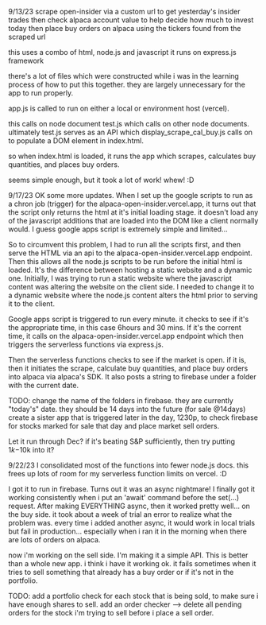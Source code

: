 9/13/23
scrape open-insider via a custom url to get yesterday's insider trades
then check alpaca account value to help decide how much to invest today
then place buy orders on alpaca using the tickers found from the scraped url

this uses a combo of html, node.js and javascript
it runs on express.js framework

there's a lot of files which were constructed while i was in the learning process of how to put this together. they are largely unnecessary for the app to run properly.

app.js is called to run on either a local or environment host (vercel).

this calls on node document test.js which calls on other node documents. ultimately test.js serves as an API which display_scrape_cal_buy.js calls on to populate a DOM element in index.html.

so when index.html is loaded, it runs the app which scrapes, calculates buy quantities, and places buy orders.

seems simple enough, but it took a lot of work! whew! :D


9/17/23
OK some more updates. When I set up the google scripts to run as a chron job (trigger) for the alpaca-open-insider.vercel.app, it turns out that the script only returns the html at it's initial loading stage. it doesn't load any of the javascript additions that are loaded into the DOM like a client normally would. I guess google apps script is extremely simple and limited...

So to circumvent this problem, I had to run all the scripts first, and then serve the HTML via an api to the alpaca-open-insider.vercel.app endpoint. Then this allows all the node.js scripts to be run before the initial html is loaded. It's the difference between hosting a static website and a dynamic one. Initially, I was trying to run a static website where the javascript content was altering the website on the client side. I needed to change it to a dynamic website where the node.js content alters the html prior to serving it to the client.

Google apps script is triggered to run every minute. it checks to see if it's the appropriate time, in this case 6hours and 30 mins. If it's the corrent time, it calls on the alpaca-open-insider.vercel.app endpoint which then triggers the serverless functions via express.js.

Then the serverless functions checks to see if the market is open. if it is, then it initiates the scrape, calculate buy quantities, and place buy orders into alpaca via alpaca's SDK. It also posts a string to firebase under a folder with the current date.

TODO:
change the name of the folders in firebase. they are currently "today's" date. they should be 14 days into the future (for sale @14days)
create a sister app that is triggered later in the day, 1230p, to check firebase for stocks marked for sale that day and place market sell orders.

Let it run through Dec? if it's beating S&P sufficiently, then try putting $1k-$10k into it?


9/22/23
I consolidated most of the functions into fewer node.js docs. this frees up lots of room for my serverless function limits on vercel.  :D

I got it to run in firebase. Turns out it was an async nightmare! I finally got it working consistently when i put an 'await' command before the set(...) request. After making EVERYTHING async, then it worked pretty well... on the buy side. it took about a week of trial an error to realize what the problem was. every time i added another async, it would work in local trials but fail in production... especially when i ran it in the morning when there are lots of orders on alpaca.

now i'm working on the sell side. I'm making it a simple API. This is better than a whole new app. i think i have it working ok. it fails sometimes when it tries to sell something that already has a buy order or if it's not in the portfolio.

TODO:
add a portfolio check for each stock that is being sold, to make sure i have enough shares to sell.
add an order checker --> delete all pending orders for the stock i'm trying to sell before i place a sell order.
